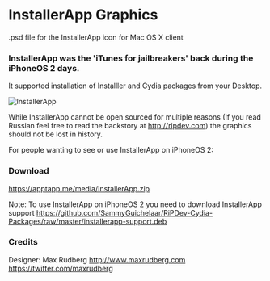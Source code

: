 # InstallerApp Graphics
.psd file for the InstallerApp icon for Mac OS X client 

### InstallerApp was the 'iTunes for jailbreakers' back during the iPhoneOS 2 days. 
It supported installation of Installler and Cydia packages from your Desktop.

![InstallerApp](https://apptapp.me/media/InstallerApp.png)

While InstallerApp cannot be open sourced for multiple reasons (If you read Russian feel free to read the backstory at http://ripdev.com) the graphics should not be lost in history. 


For people wanting to see or use InstallerApp on iPhoneOS 2:

### Download
https://apptapp.me/media/InstallerApp.zip

Note: To use InstallerApp on iPhoneOS 2 you need to download InstallerApp support
https://github.com/SammyGuichelaar/RiPDev-Cydia-Packages/raw/master/installerapp-support.deb


### Credits
Designer: Max Rudberg
http://www.maxrudberg.com
https://twitter.com/maxrudberg
